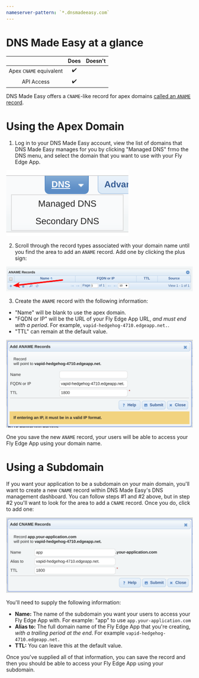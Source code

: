 ```yaml
---
nameserver-pattern: `*.dnsmadeeasy.com`
---
```


# DNS Made Easy at a glance

 |   | Does | Doesn't |
 | :---: | :---: | :---: |
 | Apex `CNAME` equivalent | :heavy_check_mark: | |
 | API Access | :heavy_check_mark:| |

DNS Made Easy offers a `CNAME`-like record for apex domains [called an `ANAME` record](https://dnsmadeeasy.com/services/anamerecords/).

# Using the Apex Domain

1. Log in to your DNS Made Easy account, view the list of domains that DNS Made Easy manages for you by clicking "Managed DNS" frmo the DNS menu, and select the domain that you want to use with your Fly Edge App.

![DNS Made Easy - Manage DNS Records for your Domain](./screenshots/dnsmadeeasy/dnsmadeeasy-managed-dns.png "DNS Made Easy - Manage DNS Records for your Domain")

2. Scroll through the record types associated with your domain name until you find the area to add an `ANAME` record. Add one by clicking the plus sign:

![DNS Made Easy - Find your list of ANAME records](./screenshots/dnsmadeeasy/dnsmadeeasy-aname-records-list.png "DNS Made Easy - Find your list of ANAME records")

3. Create the `ANAME` record with the following information:

- "Name" will be blank to use the apex domain.
- "FQDN or IP" will be the URL of your Fly Edge App URL, _and must end with a period_. For example, `vapid-hedgehog-4710.edgeapp.net.`.
- "TTL" can remain at the default value.

![DNS Made Easy - Add an ANAME record](./screenshots/dnsmadeeasy/dnsmadeeasy-add-aname-record.png "DNS Made Easy - Add an ANAME record")

One you save the new `ANAME` record, your users will be able to access your Fly Edge App using your domain name.


# Using a Subdomain

If you want your application to be a subdomain on your main domain, you'll want to create a new `CNAME` record within DNS Made Easy's DNS management dashboard. You can follow steps #1 and #2 above, but in step #2 you'll want to look for the area to add a `CNAME` record. Once you do, click to add one:

![DNS Made Easy - Add a CNAME record.](./screenshots/dnsmadeeasy/dnsmadeeasy-add-cname.png "DNS Made Easy - Add a CNAME record.")

You'll need to supply the following information:
- **Name:** The name of the subdomain you want your users to access your Fly Edge App with. For example: "app" to use `app.your-application.com`
- **Alias to:** The full domain name of the Fly Edge App that you're creating, _with a trailing period at the end_. For example `vapid-hedgehog-4710.edgeapp.net.`
- **TTL:** You can leave this at the default value.

Once you've supplied all of that information, you can save the record and then you should be able to access your Fly Edge App using your subdomain.
